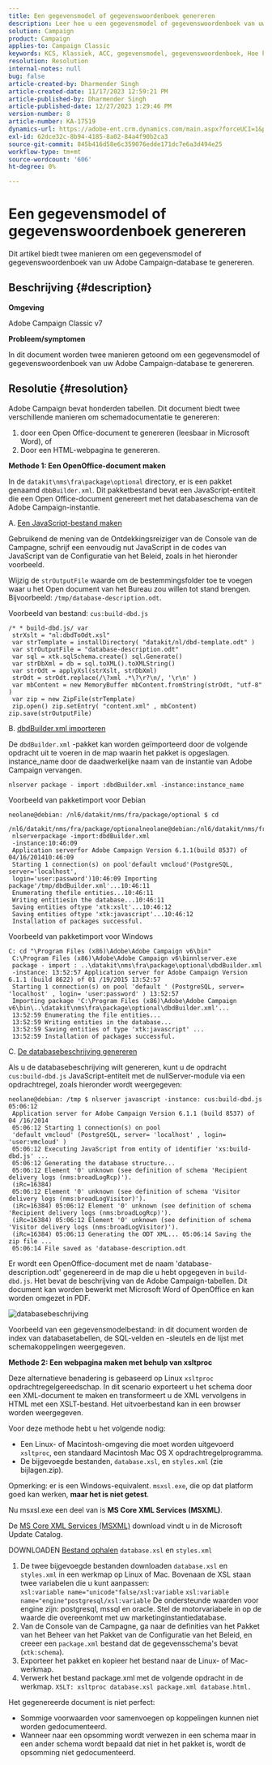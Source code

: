 ```yaml
---
title: Een gegevensmodel of gegevenswoordenboek genereren
description: Leer hoe u een gegevensmodel of gegevenswoordenboek van uw Adobe Campaign-database genereert.
solution: Campaign
product: Campaign
applies-to: Campaign Classic
keywords: KCS, Klassiek, ACC, gegevensmodel, gegevenswoordenboek, Hoe kan ik
resolution: Resolution
internal-notes: null
bug: false
article-created-by: Dharmender Singh
article-created-date: 11/17/2023 12:59:21 PM
article-published-by: Dharmender Singh
article-published-date: 12/27/2023 1:29:46 PM
version-number: 8
article-number: KA-17519
dynamics-url: https://adobe-ent.crm.dynamics.com/main.aspx?forceUCI=1&pagetype=entityrecord&etn=knowledgearticle&id=9e036b1c-4985-ee11-8179-6045bd0063aa
exl-id: 62dce32c-8b94-4185-8a02-84a4f90b2ca3
source-git-commit: 845b416d58e6c359076edde171dc7e6a3d494e25
workflow-type: tm+mt
source-wordcount: '606'
ht-degree: 0%

---
```


# Een gegevensmodel of gegevenswoordenboek genereren


Dit artikel biedt twee manieren om een gegevensmodel of gegevenswoordenboek van uw Adobe Campaign-database te genereren.

## Beschrijving {#description}


<b>Omgeving</b>

Adobe Campaign Classic v7

<b>Probleem/symptomen</b>

In dit document worden twee manieren getoond om een gegevensmodel of gegevenswoordenboek van uw Adobe Campaign-database te genereren.


## Resolutie {#resolution}


Adobe Campaign bevat honderden tabellen. Dit document biedt twee verschillende manieren om schemadocumentatie te genereren:

1. door een Open Office-document te genereren (leesbaar in Microsoft Word), of
2. Door een HTML-webpagina te genereren.


<b>Methode 1: Een OpenOffice-document maken</b>

In de `datakit\nms\fra\package\optional` directory, er is een pakket genaamd `dbbBuilder.xml`. Dit pakketbestand bevat een JavaScript-entiteit die een Open Office-document genereert met het databaseschema van de Adobe Campaign-instantie.

A. <u>Een JavaScript-bestand maken</u>

Gebruikend de mening van de Ontdekkingsreiziger van de Console van de Campagne, schrijf een eenvoudig nut JavaScript in de codes van JavaScript van de Configuratie van het Beleid, zoals in het hieronder voorbeeld.

Wijzig de `strOutputFile` waarde om de bestemmingsfolder toe te voegen waar u het Open document van het Bureau zou willen tot stand brengen. Bijvoorbeeld: `/tmp/database-description.odt`.

Voorbeeld van bestand: `cus:build-dbd.js`


```
/* * build-dbd.js/ var
 strXslt = "nl:dbdToOdt.xsl"
 var strTemplate = installDirectory( "datakit/nl/dbd-template.odt" )
 var strOutputFile = "database-description.odt"
 var sql = xtk.sqlSchema.create() sql.Generate()
 var strDbXml = db = sql.toXML().toXMLString()
 var strOdt = applyXsl(strXslt, strDbXml)
 strOdt = strOdt.replace(/\?xml .*\?\r?\n/, '\r\n' )
 var mbContent = new MemoryBuffer mbContent.fromString(strOdt, "utf-8" )
 var zip = new ZipFile(strTemplate)
 zip.open() zip.setEntry( "content.xml" , mbContent) zip.save(strOutputFile)
```


B. <u>dbdBuilder.xml importeren</u>

De `dbdBuilder.xml` -pakket kan worden geïmporteerd door de volgende opdracht uit te voeren in de map waarin het pakket is opgeslagen. instance_name door de daadwerkelijke naam van de instantie van Adobe Campaign vervangen.

`nlserver package - import :dbdBuilder.xml -instance:instance_name`

Voorbeeld van pakketimport voor Debian


```
neolane@debian: /nl6/datakit/nms/fra/package/optional $ cd
 /nl6/datakit/nms/fra/package/optionalneolane@debian:/nl6/datakit/nms/fra/package/optional$
 nlserverpackage -import:dbdBuilder.xml
 -instance:10:46:09
 Application serverfor Adobe Campaign Version 6.1.1(build 8537) of 04/16/201410:46:09
 Starting 1 connection(s) on pool'default vmcloud'(PostgreSQL, server='localhost',
 login='user:password')10:46:09 Importing package'/tmp/dbdBuilder.xml'...10:46:11
 Enumerating thefile entities...10:46:11
 Writing entitiesin the database...10:46:11
 Saving entities oftype 'xtk:xslt'...10:46:12
 Saving entities oftype 'xtk:javascript'...10:46:12
 Installation of packages successful.
```


Voorbeeld van pakketimport voor Windows


```
C: cd "\Program Files (x86)\Adobe\Adobe Campaign v6\bin"
 C:\Program Files (x86)\Adobe\Adobe Campaign v6\binnlserver.exe
 package - import : ..\datakit\nms\fra\package\optional\dbdBuilder.xml
 -instance: 13:52:57 Application server for Adobe Campaign Version 6.1.1 (build 8622) of 01 /19/2015 13:52:57
 Starting 1 connection(s) on pool 'default ' (PostgreSQL, server= 'localhost' , login= 'user:password' ) 13:52:57
 Importing package 'C:\Program Files (x86)\Adobe\Adobe Campaign v6\bin\..\datakit\nms\fra\package\optional\dbdBuilder.xml'...
 13:52:59 Enumerating the file entities...
 13:52:59 Writing entities in the database...
 13:52:59 Saving entities of type 'xtk:javascript' ...
 13:52:59 Installation of packages successful.
```


C. <u>De databasebeschrijving genereren</u>

Als u de databasebeschrijving wilt genereren, kunt u de opdracht `cus:build-dbd.js` JavaScript-entiteit met de nullServer-module via een opdrachtregel, zoals hieronder wordt weergegeven:


```
neolane@debian: /tmp $ nlserver javascript -instance: cus:build-dbd.js 05:06:12
 Application server for Adobe Campaign Version 6.1.1 (build 8537) of 04 /16/2014
 05:06:12 Starting 1 connection(s) on pool
 'default vmcloud' (PostgreSQL, server= 'localhost' , login= 'user:vmcloud' )
 05:06:12 Executing JavaScript from entity of identifier 'xs:build-dbd.js' ...
 05:06:12 Generating the database structure...
 05:06:12 Element '0' unknown (see definition of schema 'Recipient delivery logs (nms:broadLogRcp)').
 (iRc=16384)
 05:06:12 Element '0' unknown (see definition of schema 'Visitor delivery logs (nms:broadLogVisitor)').
 (iRc=16384) 05:06:12 Element '0' unknown (see definition of schema 'Recipient delivery logs (nms:broadLogRcp)').
 (iRc=16384) 05:06:12 Element '0' unknown (see definition of schema 'Visitor delivery logs (nms:broadLogVisitor)').
 (iRc=16384) 05:06:13 Generating the ODT XML... 05:06:14 Saving the zip file ...
 05:06:14 File saved as 'database-description.odt
```


Er wordt een OpenOffice-document met de naam &#39;database-description.odt&#39; gegenereerd in de map die u hebt opgegeven in `build-dbd.js`. Het bevat de beschrijving van de Adobe Campaign-tabellen. Dit document kan worden bewerkt met Microsoft Word of OpenOffice en kan worden omgezet in PDF.

![databasebeschrijving](https://helpx.adobe.com/content/dam/help/en/campaign/kb/generate-data-model/jcr%3acontent/main-pars/image/database-description.gif "databasebeschrijving")

Voorbeeld van een gegevensmodelbestand: in dit document worden de index van databasetabellen, de SQL-velden en -sleutels en de lijst met schemakoppelingen weergegeven.

<b>Methode 2: Een webpagina maken met behulp van xsltproc</b>

Deze alternatieve benadering is gebaseerd op Linux `xsltproc` opdrachtregelgereedschap. In dit scenario exporteert u het schema door een XML-document te maken en transformeert u de XML vervolgens in HTML met een XSLT-bestand. Het uitvoerbestand kan in een browser worden weergegeven.

Voor deze methode hebt u het volgende nodig:

- Een Linux- of Macintosh-omgeving die moet worden uitgevoerd `xsltproc`, een standaard Macintosh Mac OS X opdrachtregelprogramma.
- De bijgevoegde bestanden, `database.xsl`, en `styles.xml` (zie bijlagen.zip).


Opmerking: er is een Windows-equivalent. `msxsl.exe`, die op dat platform goed kan werken, <b>maar het is niet getest</b>.

Nu msxsl.exe een deel van is <b>MS Core XML Services (MSXML)</b>.

De [MS Core XML Services (MSXML)](https://www.catalog.update.microsoft.com/Search.aspx?q=Microsoft%20Core%20XML%20Services%20%28MSXML%29%204.0) download vindt u in de Microsoft Update Catalog.

DOWNLOADEN
[Bestand ophalen](https://helpx.adobe.com/content/dam/help/en/campaign/kb/generate-data-model/jcr:content/main-pars/download_123504941/attachments.zip "attachments.zip")
`database.xsl` en `styles.xml`

1. De twee bijgevoegde bestanden downloaden `database.xsl` en `styles.xml` in een werkmap op Linux of Mac. Bovenaan de XSL staan twee variabelen die u kunt aanpassen:<br>    `xsl:variable name="unicode"false/xsl:variable`
   `xsl:variable name="engine"postgresql/xsl:variable`
De ondersteunde waarden voor engine zijn: postgresql, mssql en oracle. Stel de motorvariabele in op de waarde die overeenkomt met uw marketinginstantiedatabase.
2. Van de Console van de Campagne, ga naar de definities van het Pakket van het Beheer van het Pakket van de Configuratie van het Beleid, en creeer een `package.xml` bestand dat de gegevensschema&#39;s bevat (`xtk:schema`).
3. Exporteer het pakket en kopieer het bestand naar de Linux- of Mac-werkmap.
4. Verwerk het bestand package.xml met de volgende opdracht in de werkmap. `XSLT: xsltproc database.xsl package.xml database.html.`


Het gegenereerde document is niet perfect:

- Sommige voorwaarden voor samenvoegen op koppelingen kunnen niet worden gedocumenteerd.
- Wanneer naar een opsomming wordt verwezen in een schema maar in een ander schema wordt bepaald dat niet in het pakket is, wordt de opsomming niet gedocumenteerd.

